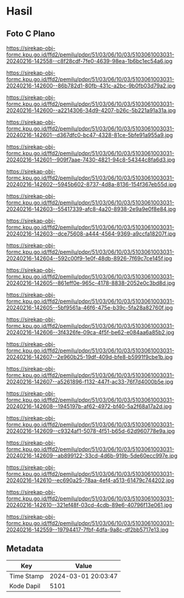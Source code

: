 # Hasil

## Foto C Plano

https://sirekap-obj-formc.kpu.go.id/ffd2/pemilu/pdpr/51/03/06/10/03/5103061003031-20240216-142558--c8f28cdf-7fe0-4639-98ea-1b6bc1ec54a6.jpg

https://sirekap-obj-formc.kpu.go.id/ffd2/pemilu/pdpr/51/03/06/10/03/5103061003031-20240216-142600--86b782d1-80fb-431c-a2bc-9b0fb03d79a2.jpg

https://sirekap-obj-formc.kpu.go.id/ffd2/pemilu/pdpr/51/03/06/10/03/5103061003031-20240216-142600--a2214306-34d9-4207-b26c-5b221a91a31a.jpg

https://sirekap-obj-formc.kpu.go.id/ffd2/pemilu/pdpr/51/03/06/10/03/5103061003031-20240216-142601--d367dfc0-bc47-4328-81ce-5bfe91a955a9.jpg

https://sirekap-obj-formc.kpu.go.id/ffd2/pemilu/pdpr/51/03/06/10/03/5103061003031-20240216-142601--909f7aae-7430-4821-94c8-54344c8fa6d3.jpg

https://sirekap-obj-formc.kpu.go.id/ffd2/pemilu/pdpr/51/03/06/10/03/5103061003031-20240216-142602--5945b602-8737-4d8a-8136-154f367eb55d.jpg

https://sirekap-obj-formc.kpu.go.id/ffd2/pemilu/pdpr/51/03/06/10/03/5103061003031-20240216-142603--55417339-afc8-4a20-8938-2e9a9e0f8e84.jpg

https://sirekap-obj-formc.kpu.go.id/ffd2/pemilu/pdpr/51/03/06/10/03/5103061003031-20240216-142603--dce75608-a444-4564-9369-a9ccfa18207f.jpg

https://sirekap-obj-formc.kpu.go.id/ffd2/pemilu/pdpr/51/03/06/10/03/5103061003031-20240216-142604--592c00f9-1e0f-48db-8926-7f69c7ce145f.jpg

https://sirekap-obj-formc.kpu.go.id/ffd2/pemilu/pdpr/51/03/06/10/03/5103061003031-20240216-142605--861eff0e-965c-4178-8838-2052e0c3bd8d.jpg

https://sirekap-obj-formc.kpu.go.id/ffd2/pemilu/pdpr/51/03/06/10/03/5103061003031-20240216-142605--5bf9561a-46f6-475e-b39c-5fa28a82760f.jpg

https://sirekap-obj-formc.kpu.go.id/ffd2/pemilu/pdpr/51/03/06/10/03/5103061003031-20240216-142606--3f4326fe-09ca-4f5f-be62-e084aa6a85b2.jpg

https://sirekap-obj-formc.kpu.go.id/ffd2/pemilu/pdpr/51/03/06/10/03/5103061003031-20240216-142607--2e960b25-19df-409d-bfe8-b5991f9cbe1b.jpg

https://sirekap-obj-formc.kpu.go.id/ffd2/pemilu/pdpr/51/03/06/10/03/5103061003031-20240216-142607--a5261896-f132-447f-ac33-76f7d4000b5e.jpg

https://sirekap-obj-formc.kpu.go.id/ffd2/pemilu/pdpr/51/03/06/10/03/5103061003031-20240216-142608--1945197b-af62-4972-bf40-5a2f68a17a2d.jpg

https://sirekap-obj-formc.kpu.go.id/ffd2/pemilu/pdpr/51/03/06/10/03/5103061003031-20240216-142609--c9324af1-5078-4f51-b65d-62d960778e9a.jpg

https://sirekap-obj-formc.kpu.go.id/ffd2/pemilu/pdpr/51/03/06/10/03/5103061003031-20240216-142609--ab899122-33cd-4d6b-919b-5de60ecc997e.jpg

https://sirekap-obj-formc.kpu.go.id/ffd2/pemilu/pdpr/51/03/06/10/03/5103061003031-20240216-142610--ec690a25-78aa-4ef4-a513-61479c744202.jpg

https://sirekap-obj-formc.kpu.go.id/ffd2/pemilu/pdpr/51/03/06/10/03/5103061003031-20240216-142610--321ef48f-03cd-4cdb-89e6-40796f13e061.jpg

https://sirekap-obj-formc.kpu.go.id/ffd2/pemilu/pdpr/51/03/06/10/03/5103061003031-20240216-142559--19794417-7fbf-4dfa-9a8c-df2bb5717e13.jpg


## Metadata

| Key        | Value               |
| ---------- | ------------------- |
| Time Stamp | 2024-03-01 20:03:47 |
| Kode Dapil | 5101                |



